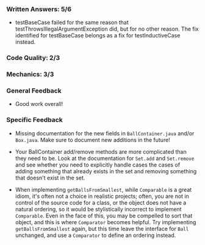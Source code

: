 ### Written Answers: 5/6

- testBaseCase failed for the same reason that testThrowsIllegalArgumentException
did, but for no other reason.  The fix identified for testBaseCase belongs as a
fix for testInductiveCase instead.

### Code Quality: 2/3

### Mechanics: 3/3

### General Feedback

- Good work overall!

### Specific Feedback

- Missing documentation for the new fields in `BallContainer.java` and/or `Box.java`.
Make sure to document new additions in the future!

- Your BallContainer add/remove methods are more complicated than they need to be.
Look at the documentation for `Set.add` and `Set.remove` and see whether you
need to explicitly handle cases the cases of adding something that already
exists in the set and removing something that doesn't exist in the set.

- When implementing `getBallsFromSmallest`, while `Comparable` is a great idiom,
it's often not a choice in realistic projects; often, you are not in control of
the source code for a class, or the object does not have a natural ordering, so
it would be stylistically incorrect to implement `Comparable`.  Even in the face
of this, you may be compelled to sort that object, and this is where
`Comparator` becomes helpful.  Try implementing `getBallsFromSmallest` again,
but this time leave the interface for `Ball` unchanged, and use a `Comparator`
to define an ordering instead.
